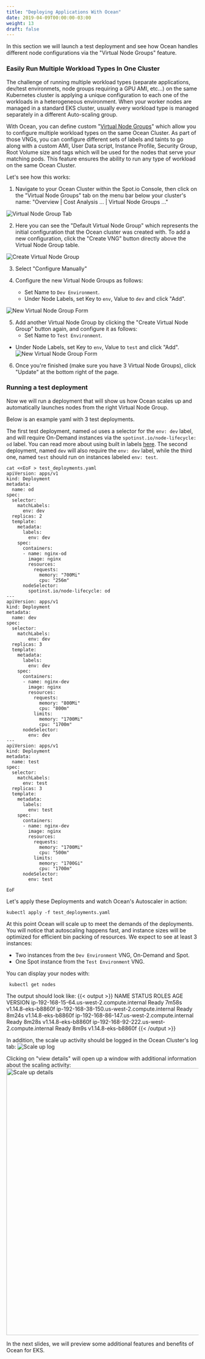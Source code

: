 ```yaml
---
title: "Deploying Applications With Ocean"
date: 2019-04-09T00:00:00-03:00
weight: 13
draft: false
---
```


In this section we will launch a test deployment and see how Ocean handles different node configurations via the "Virtual Node Groups" feature.


### Easily Run Multiple Workload Types In One Cluster
The challenge of running multiple workload types (separate applications, dev/test environmets, node groups requiring a GPU AMI, etc...) on the same Kubernetes cluster is applying a unique configuration to each one of the workloads in a heterogeneous environment. When your worker nodes are managed in a standard EKS cluster, usually every workload type is managed separately in a different Auto-scaling group.

With Ocean, you can define custom "[Virtual Node Groups](https://docs.spot.io/ocean/tutorials/manage-virtual-node-groups)" which allow you to configure multiple workload types on the same Ocean Cluster. As part of those VNGs, you can configure different sets of labels and taints to go along with a custom AMI, User Data script, Instance Profile, Security Group, Root Volume size and tags which will be used for the nodes that serve your matching pods. This feature ensures the ability to run any type of workload on the same Ocean Cluster.

Let's see how this works:

1. Navigate to your Ocean Cluster within the Spot.io Console, then click on the "Virtual Node Groups" tab on the menu bar below your cluster's name: "Overview | Cost Analysis ... | Virtual Node Groups ..."
<img src="/images/ocean/virtual-node-group-tab.png" alt="Virtual Node Group Tab" />

2. Here you can see the "Default Virtual Node Group" which represents the initial configuration that the Ocean cluster was created with. To add a new configuration, click the "Create VNG" button directly above the Virtual Node Group table.
<img src="/images/ocean/create-virtual-node-group.png" alt="Create Virtual Node Group" />

3.  Select "Configure Manually"

4. Configure the new Virtual Node Groups as follows:
   - Set Name to `Dev Environment`.
   - Under Node Labels, set Key to `env`, Value to `dev` and click "Add".
<img src="/images/ocean/new-virtual-node-group-form.png.png" alt="New Virtual Node Group Form"/>

5. Add another Virtual Node Group by clicking the "Create Virtual Node Group" button again, and configure it as follows:
   - Set Name to `Test Environment`.
- Under Node Labels, set Key to `env`, Value to `test` and click "Add".
  <img src="/images/ocean/new-virtual-node-group-form.png.png" alt="New Virtual Node Group Form"/>

6. Once you're finished (make sure you have 3 Virtual Node Groups), click "Update" at the bottom right of the page.

### Running a test deployment

Now we will run a deployment that will show us how Ocean scales up and automatically launches nodes from the right Virtual Node Group.

Below is an example yaml with 3 test deployments. 

The first test deployment, named `od` uses a selector for the `env: dev` label, and will require On-Demand instances via the `spotinst.io/node-lifecycle: od` label. You can read more about using built in labels [here](https://api.spotinst.com/ocean/concepts/ocean-cloud/spotinst-labels-taints/). The second deployment, named `dev` will also require the `env: dev` label, while the third one, named `test` should run on instances labeled `env: test`. 

```
cat <<EoF > test_deployments.yaml
apiVersion: apps/v1
kind: Deployment
metadata:
  name: od
spec:
  selector:
    matchLabels:
      env: dev
  replicas: 2
  template:
    metadata:
      labels:
        env: dev
    spec:
      containers:
      - name: nginx-od
        image: nginx
        resources:
          requests:
            memory: "700Mi"
            cpu: "256m"
      nodeSelector:
        spotinst.io/node-lifecycle: od
---
apiVersion: apps/v1
kind: Deployment
metadata:
  name: dev
spec:
  selector:
    matchLabels:
        env: dev
  replicas: 3
  template:
    metadata:
      labels:
        env: dev
    spec:
      containers:
      - name: nginx-dev
        image: nginx
        resources:
          requests:
            memory: "800Mi"
            cpu: "800m"
          limits:
            memory: "1700Mi"
            cpu: "1700m"
      nodeSelector:
        env: dev
---
apiVersion: apps/v1
kind: Deployment
metadata:
  name: test
spec:
  selector:
    matchLabels:
      env: test
  replicas: 3
  template:
    metadata:
      labels:
        env: test
    spec:
      containers:
      - name: nginx-dev
        image: nginx
        resources:
          requests:
            memory: "1700Mi"
            cpu: "500m"
          limits:
            memory: "1700Gi"
            cpu: "1700m"
      nodeSelector:
        env: test

EoF
```
Let's apply these Deployments and watch Ocean's Autoscaler in action:

```
kubectl apply -f test_deployments.yaml
```

At this point Ocean will scale up to meet the demands of the deployments. You will notice that autoscaling happens fast, and instance sizes will be optimized for efficient bin packing of resources. We expect to see at least 3 instances:

 - Two instances from the `Dev Environment` VNG, On-Demand and Spot.
 - One Spot instance from the `Test Environment` VNG.

You can display your nodes with:
```
 kubectl get nodes
```

The output should look like:
{{< output >}}
NAME                                           STATUS    ROLES     AGE       VERSION
ip-192-168-15-64.us-west-2.compute.internal    Ready     <none>    7m58s     v1.14.8-eks-b8860f
ip-192-168-38-150.us-west-2.compute.internal   Ready     <none>    8m24s     v1.14.8-eks-b8860f
ip-192-168-86-147.us-west-2.compute.internal   Ready     <none>    8m28s     v1.14.8-eks-b8860f
ip-192-168-92-222.us-west-2.compute.internal   Ready     <none>    8m9s      v1.14.8-eks-b8860f
{{< /output >}}

In addition, the scale up activity should be logged in the Ocean Cluster's log tab:
<img src="/images/ocean/scale_up_log.png" alt="Scale up log"/>

Clicking on "view details" will open up a window with additional information about the scaling activity:
<img src="/images/ocean/scale_up_details.png" alt="Scale up details" width="700"/>

In the next slides, we will preview some additional features and benefits of Ocean for EKS.

